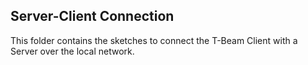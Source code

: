 ## Server-Client Connection 

This folder contains the sketches to connect the T-Beam Client with a Server over the local network. 
